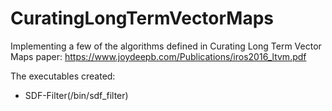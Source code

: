 # CuratingLongTermVectorMaps
Implementing a few of the algorithms defined in Curating Long Term Vector Maps paper:
https://www.joydeepb.com/Publications/iros2016_ltvm.pdf


The executables created:
 - SDF-Filter(/bin/sdf_filter)
